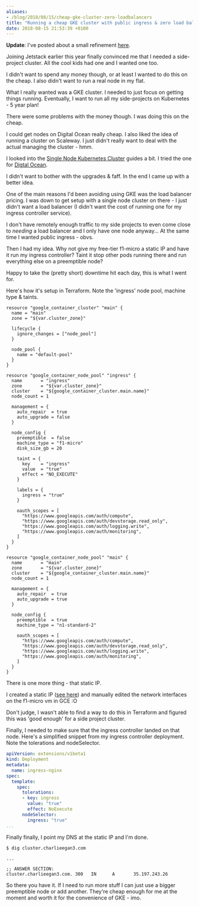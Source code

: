 ```yaml
---
aliases:
- /blog/2018/08/15/cheap-gke-cluster-zero-loadbalancers
title: "Running a cheap GKE cluster with public ingress & zero load balancers"
date: 2018-08-15 21:53:39 +0100
---
```


**Update**: I've posted about a small refinement
[here](/posts/2019-03-02-running-a-cheap-gke-cluster-revisted/).

Joining Jetstack earlier this year finally convinced me that I needed a
side-project cluster. All the cool kids had one and I wanted one too.

I didn't want to spend any money though, or at least I wanted to do this on the
cheap. I also didn't want to run a real node in my flat.

What I really wanted was a GKE cluster. I needed to just focus on getting things
running. Eventually, I want to run all my side-projects on Kubernetes - 5
year plan!

There were some problems with the money though. I was doing this on the cheap.

I could get nodes on Digital Ocean really cheap. I also liked the idea of running
a cluster on Scaleway. I just didn't really want to deal with the actual
managing the cluster - hmm.

I looked into the [Single Node Kubernetes Cluster](https://github.com/kelseyhightower/kubeadm-single-node-cluster)
guides a bit. I tried the one for [Digtal Ocean](https://github.com/julianvmodesto/kubeadm-single-node-cluster-digitalocean).

I didn't want to bother with the upgrades & faff. In the end I came
up with a better idea.

One of the main reasons I'd been avoiding using GKE was the load balancer
pricing. I was down to get setup with a single node cluster on there - I just
didn't want a load balancer (I didn't want the cost of running one for my
ingress controller service).

I don't have remotely enough traffic to my side projects to even come close to
_needing_ a load balancer and I only have one node anyway... At the same time I
wanted public ingress - obvs.

Then I had my idea. Why not give my free-tier f1-micro a static IP and have it
run my ingress controller? Taint it stop other pods running there and run
everything else on a preemptible node?

Happy to take the (pretty short) downtime hit each day, this is what I went for.

Here's how it's setup in Terraform. Note the 'ingress' node pool, machine type &
taints.

```hcl
resource "google_container_cluster" "main" {
  name = "main"
  zone = "${var.cluster_zone}"

  lifecycle {
    ignore_changes = ["node_pool"]
  }

  node_pool {
    name = "default-pool"
  }
}

resource "google_container_node_pool" "ingress" {
  name       = "ingress"
  zone       = "${var.cluster_zone}"
  cluster    = "${google_container_cluster.main.name}"
  node_count = 1

  management = {
    auto_repair  = true
    auto_upgrade = false
  }

  node_config {
    preemptible  = false
    machine_type = "f1-micro"
    disk_size_gb = 20

    taint = {
      key    = "ingress"
      value  = "true"
      effect = "NO_EXECUTE"
    }

    labels = {
      ingress = "true"
    }

    oauth_scopes = [
      "https://www.googleapis.com/auth/compute",
      "https://www.googleapis.com/auth/devstorage.read_only",
      "https://www.googleapis.com/auth/logging.write",
      "https://www.googleapis.com/auth/monitoring",
    ]
  }
}

resource "google_container_node_pool" "main" {
  name       = "main"
  zone       = "${var.cluster_zone}"
  cluster    = "${google_container_cluster.main.name}"
  node_count = 1

  management = {
    auto_repair  = true
    auto_upgrade = true
  }

  node_config {
    preemptible  = true
    machine_type = "n1-standard-2"

    oauth_scopes = [
      "https://www.googleapis.com/auth/compute",
      "https://www.googleapis.com/auth/devstorage.read_only",
      "https://www.googleapis.com/auth/logging.write",
      "https://www.googleapis.com/auth/monitoring",
    ]
  }
}
```

There is one more thing - that static IP.

I created a static IP ([see
here](https://cloud.google.com/network-tiers/docs/using-network-service-tiers#creating_static_external_addresses))
and manually edited the network interfaces on the f1-micro vm in GCE :O

Don't judge, I wasn't able to find a way to do this in Terraform and figured
this was 'good enough' for a side project cluster.

Finally, I needed to make sure that the ingress controller landed on that node.
Here's a simplified snippet from my ingress controller deployment. Note the
tolerations and nodeSelector.

```yaml
apiVersion: extensions/v1beta1
kind: Deployment
metadata:
  name: ingress-nginx
spec:
  template:
    spec:
      tolerations:
      - key: ingress
        value: "true"
        effect: NoExecute
      nodeSelector:
        ingress: "true"
...
```

Finally finally, I point my DNS at the static IP and I'm done.

```
$ dig cluster.charlieegan3.com

...

;; ANSWER SECTION:
cluster.charlieegan3.com. 300   IN      A       35.197.243.26
```

So there you have it. If I need to run more stuff I can just use a bigger
preemptible node or add another. They're cheap enough for me at the moment and
worth it for the convenience of GKE - imo.
